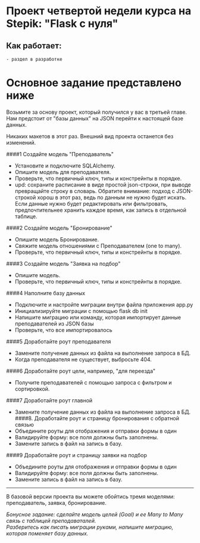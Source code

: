 # Проект четвертой недели курса на Stepik: "Flask с нуля"

## Как работает:
    - раздел в разработке
# Основное задание представлено ниже
Возьмите за основу проект, который получился у вас в третьей главе. Нам предстоит от "базы данных" на JSON перейти к настоящей базе данных.  

Никаких макетов в этот раз. Внешний вид проекта останется без изменений.

####1 Создайте модель "Преподаватель"
* Установите и подключите SQLAlchemy.
* Опишите модель для преподавателя.
* Проверьте, что первичный ключ, типы и констрейнты в порядке.
* upd: сохраните расписание в виде простой json-строки, при выводе превращайте строку в словарь.
Обратите внимание: подход с JSON-строкой хорош в этот раз, ведь по данным не нужно будет искать. Если данные нужно будет редактировать или фильтровать, предпочтительнее хранить каждое время, как запись в отдельной таблице.

####2 Создайте модель "Бронирование"

* Опишите модель Бронирование.
* Свяжите модель отношениями с Преподавателем (one to many).
* Проверьте, что первичный ключ, типы и констрейнты в порядке.

####3 Создайте модель "Заявка на подбор"

* Опишите модель.
* Проверьте, что первичный ключ, типы и констрейнты в порядке.

####4 Наполните базу данных

* Подключите и настройте миграции внутри файла приложения app.py
* Инициализируйте миграции  с помощью flask db init
* Напишите миграцию или команду, которая импортирует данные преподавателей из JSON базы
* Проверьте, что все импортировалось

####5 Доработайте роут преподавателя

* Замените получение данных из файла на выполнение запроса в БД.
* Когда преподавателя не существует, выбросьте 404.

####6 Доработайте роут цели, например, "для переезда"
* Получите преподавателей с помощью запроса с фильтром и сортировкой.

####7 Доработайте роут главной
* Замените получение данных из файла на выполнение запроса в БД.
####8. Доработайте роут и страницу бронирования с обратной связью
* Объедините роуты для отображения и отправки формы в один
* Валидируйте форму: все поля должны быть заполнены.
* Замените запись в файл на запись в базу.

####9 Доработайте роут и страницу заявки на подбор
* Объедините роуты для отображения и отправки формы в один
* Валидируйте форму: все поля должны быть заполнены.
* Замените запись в файл на запись в базу.
 
----
В базовой версии проекта вы можете обойтись тремя моделями: преподаватель, заявка, бронирование.

<i>Бонусное задание: сделайте модель целей  (Goal) и ее Many to Many связь с таблицей преподаваталей.<br>
Разберитесь как писать миграции руками, напишите миграцию, которая поменяет базу данных.</i>
